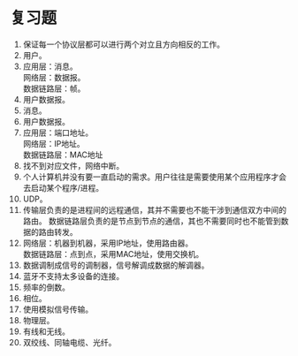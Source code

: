 # 复习题

1. 保证每一个协议层都可以进行两个对立且方向相反的工作。
2. 用户。
3. 应用层：消息。   
   网络层：数据报。   
   数据链路层：帧。
4. 用户数据报。
5. 消息。
6. 用户数据报。
7. 应用层：端口地址。    
   网络层：IP地址。    
   数据链路层：MAC地址
8. 找不到对应文件，网络中断。
9. 个人计算机并没有要一直启动的需求。用户往往是需要使用某个应用程序才会去启动某个程序/进程。
10. UDP。
11. 传输层负责的是进程间的远程通信，其并不需要也不能干涉到通信双方中间的路由。
    数据链路层负责的是节点到节点的通信，其也不需要同时也不能管到数据的路由转发。
12. 网络层：机器到机器，采用IP地址，使用路由器。    
    数据链路层：点到点，采用MAC地址，使用交换机。
13. 数据调制成信号的调制器，信号解调成数据的解调器。
14. 蓝牙不支持太多设备的连接。
15. 频率的倒数。
16. 相位。
17. 使用模拟信号传输。
18. 物理层。
19. 有线和无线。
20. 双绞线、同轴电缆、光纤。
